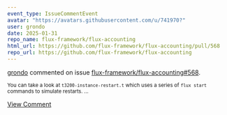 ```yaml
---
event_type: IssueCommentEvent
avatar: "https://avatars.githubusercontent.com/u/741970?"
user: grondo
date: 2025-01-31
repo_name: flux-framework/flux-accounting
html_url: https://github.com/flux-framework/flux-accounting/pull/568
repo_url: https://github.com/flux-framework/flux-accounting
---
```


<a href='https://github.com/grondo' target='_blank'>grondo</a> commented on issue <a href='https://github.com/flux-framework/flux-accounting/pull/568' target='_blank'>flux-framework/flux-accounting#568</a>.

<small>You can take a look at `t3200-instance-restart.t` which uses a series of `flux start` commands to simulate restarts....</small>

<a href='https://github.com/flux-framework/flux-accounting/pull/568' target='_blank'>View Comment</a>